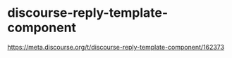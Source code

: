 # discourse-reply-template-component

https://meta.discourse.org/t/discourse-reply-template-component/162373
